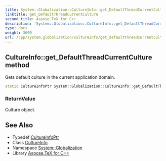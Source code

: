 ```yaml
---
title: System::Globalization::CultureInfo::get_DefaultThreadCurrentCulture method
linktitle: get_DefaultThreadCurrentCulture
second_title: Aspose.TeX for C++
description: 'System::Globalization::CultureInfo::get_DefaultThreadCurrentCulture method. Gets default culture in the current application domain in C++.'
type: docs
weight: 3600
url: /cpp/system.globalization/cultureinfo/get_defaultthreadcurrentculture/
---
```

## CultureInfo::get_DefaultThreadCurrentCulture method


Gets default culture in the current application domain.

```cpp
static CultureInfoPtr System::Globalization::CultureInfo::get_DefaultThreadCurrentCulture()
```


### ReturnValue

Culture object.

## See Also

* Typedef [CultureInfoPtr](../../cultureinfoptr/)
* Class [CultureInfo](../)
* Namespace [System::Globalization](../../)
* Library [Aspose.TeX for C++](../../../)

